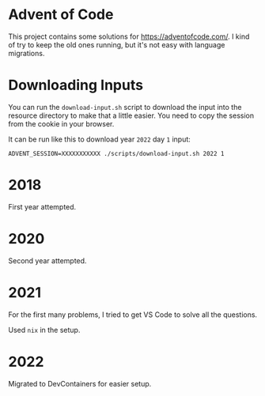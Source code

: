 # Advent of Code

This project contains some solutions for https://adventofcode.com/. I kind of try to keep the old ones running, but it's not easy with language migrations.

# Downloading Inputs

You can run the `download-input.sh` script to download the input into the resource directory to make that a little easier. You need to copy the session from the cookie in your browser.

It can be run like this to download year `2022` day `1` input:

    ADVENT_SESSION=XXXXXXXXXXX ./scripts/download-input.sh 2022 1


# 2018

First year attempted.

# 2020

Second year attempted.

# 2021

For the first many problems, I tried to get VS Code to solve all the questions.

Used `nix` in the setup.

# 2022

Migrated to DevContainers for easier setup.